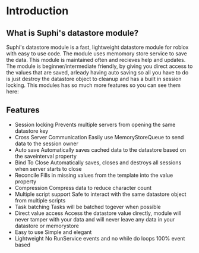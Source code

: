 # Introduction

## What is Suphi's datastore module?
Suphi's datastore module is a fast, lightweight datastore module for roblox with easy to use code. The module uses memomory store service to save the data. This module is maintained often and recieves help and updates. The module is beginner/intermediate friendly, by giving you direct access to the values that are saved, arleady having auto saving so all you have to do is just destroy the datastore object to cleanup and has a built in session locking. This modules has so much more features so you can see them here:

## Features

* Session locking            Prevents multiple servers from opening the same datastore key
* Cross Server Communication Easily use MemoryStoreQueue to send data to the session owner
* Auto save                  Automatically saves cached data to the datastore based on the saveinterval property
* Bind To Close              Automatically saves, closes and destroys all sessions when server starts to close
* Reconcile                  Fills in missing values from the template into the value property
* Compression                Compress data to reduce character count
* Multiple script support    Safe to interact with the same datastore object from multiple scripts
* Task batching              Tasks will be batched togever when possible
* Direct value access        Access the datastore value directly, module will never tamper with your data and will never leave any data in your datastore or memorystore
* Easy to use                Simple and elegant
* Lightweight                No RunService events and no while do loops 100% event based
